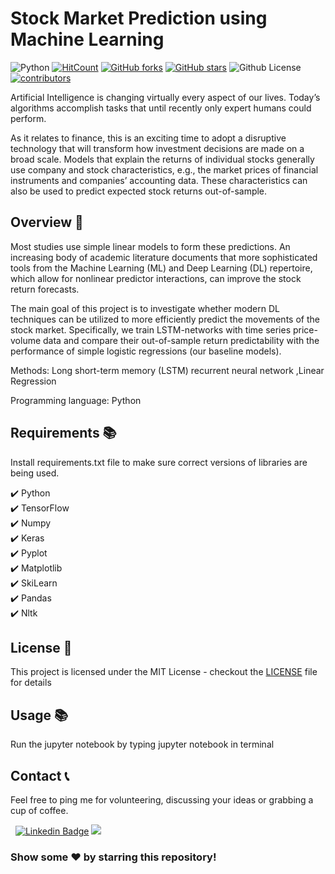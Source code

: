 # Stock Market Prediction using Machine Learning
![Python](https://img.shields.io/badge/Python-3.11-blueviolet)
[![HitCount](http://hits.dwyl.com/VGandhi27/Stock-market-analysis.svg)](http://hits.dwyl.com/VGandhi27/Stock-market-analysis)
[![GitHub forks](https://img.shields.io/github/forks/VGandhi27/Stock-market-analysis?label=Forks)](https://github.com/VGandhi27/Stock-market-analysis/network)
[![GitHub stars](https://img.shields.io/github/stars/VGandhi27/Stock-market-analysis?label=Stars)](https://github.com/VGandhi27/Stock-market-analysis/stargazers)                                                                                                                                                      ![Github License](https://img.shields.io/badge/Licence-MIT-blueviolet)                                                                                                                                              [![contributors](https://img.shields.io/badge/contributors-1-orange)](https://img.shields.io/badge/contributors-1-orange) 


Artificial Intelligence is changing virtually every aspect of our lives. Today’s algorithms accomplish tasks that until recently only expert humans could perform.

As it relates to finance, this is an exciting time to adopt a disruptive technology that will transform how investment decisions are made on a broad scale. Models that explain the returns of individual stocks generally use company and stock characteristics, e.g., the market prices of financial instruments and companies’ accounting data. These characteristics can also be used to predict expected stock returns out-of-sample. 

## Overview 📄

Most studies use simple linear models to form these predictions. An increasing body of academic literature documents that more sophisticated tools from the Machine Learning (ML) and Deep Learning (DL) repertoire, which allow for nonlinear predictor interactions, can improve the stock return forecasts. 

The main goal of this project is to investigate whether modern DL techniques can be utilized to more efficiently predict the movements of the stock market. Specifically, we train LSTM-networks with time series price-volume data and compare their out-of-sample return predictability with the performance of simple logistic regressions (our baseline models).

Methods: Long short-term memory (LSTM) recurrent neural network ,Linear Regression

Programming language: Python

## Requirements 📚
Install requirements.txt file to make sure correct versions of libraries are being used.

✔️ Python  
✔️ TensorFlow  
✔️ Numpy  
✔️ Keras  
✔️ Pyplot  
✔️ Matplotlib  
✔️ SkiLearn  
✔️ Pandas  
✔️ Nltk  

## License 📄

This project is licensed under the MIT License - checkout the [LICENSE](./LICENSE) file for details

## Usage 📚
Run the jupyter notebook by typing jupyter notebook in terminal

## Contact 📞 
Feel free to ping me for volunteering, discussing your ideas or grabbing a cup of coffee.

&nbsp; [![Linkedin Badge](https://img.shields.io/badge/-vidushi_gandhi-blue?style=flat&logo=Linkedin&logoColor=white)](https://www.linkedin.com/in/vidushi-gandhi27/)  <a href="https://www.instagram.com/vgandhi72/"><img src="https://img.shields.io/badge/-@vgandhi72-E4405F?style=flat&logo=Instagram&logoColor=white"/></a> &nbsp;

### Show some ❤️ by starring this repository!

